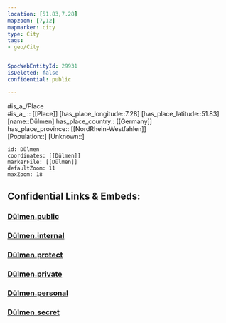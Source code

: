 ```yaml
---
location: [51.83,7.28] 
mapzoom: [7,12] 
mapmarker: city 
type: City
tags:
- geo/City


SpocWebEntityId: 29931
isDeleted: false
confidential: public

---
```

#is_a_/Place  
#is_a_ :: [[Place]] 
[has_place_longitude::7.28] 
[has_place_latitude::51.83] 
[name::Dülmen] 
has_place_country:: [[Germany]]  
has_place_province:: [[NordRhein-Westfahlen]]  
[Population::] 
[Unknown::] 


```leaflet
id: Dülmen
coordinates: [[Dülmen]] 
markerFile: [[Dülmen]] 
defaultZoom: 11 
maxZoom: 18
```


## Confidential Links & Embeds: 

### [Dülmen.public](/_public/\Earth\Continent\Europe\Europe~Central\Germany\Germany~West\Nordrhein-Westfalen\counties~NW\Coesfeld\cities~CoesfeldDülmen.public.md) 

### [Dülmen.internal](/_internal/\Earth\Continent\Europe\Europe~Central\Germany\Germany~West\Nordrhein-Westfalen\counties~NW\Coesfeld\cities~CoesfeldDülmen.internal.md) 

### [Dülmen.protect](/_protect/\Earth\Continent\Europe\Europe~Central\Germany\Germany~West\Nordrhein-Westfalen\counties~NW\Coesfeld\cities~CoesfeldDülmen.protect.md) 

### [Dülmen.private](/_private/\Earth\Continent\Europe\Europe~Central\Germany\Germany~West\Nordrhein-Westfalen\counties~NW\Coesfeld\cities~CoesfeldDülmen.private.md) 

### [Dülmen.personal](/_personal/\Earth\Continent\Europe\Europe~Central\Germany\Germany~West\Nordrhein-Westfalen\counties~NW\Coesfeld\cities~CoesfeldDülmen.personal.md) 

### [Dülmen.secret](/_secret/\Earth\Continent\Europe\Europe~Central\Germany\Germany~West\Nordrhein-Westfalen\counties~NW\Coesfeld\cities~CoesfeldDülmen.secret.md)

